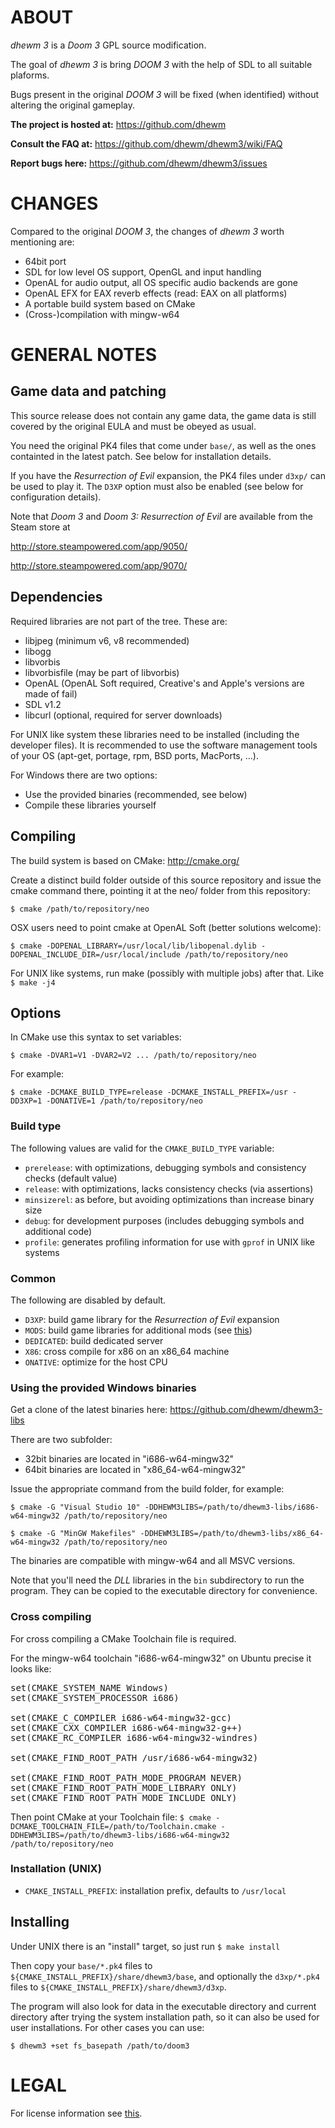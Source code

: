# ABOUT

_dhewm 3_ is a _Doom 3_ GPL source modification.

The goal of _dhewm 3_ is bring _DOOM 3_ with the help of SDL to all suitable
plaforms.

Bugs present in the original _DOOM 3_ will be fixed (when identified) without
altering the original gameplay.

**The project is hosted at:** https://github.com/dhewm

**Consult the FAQ at:** https://github.com/dhewm/dhewm3/wiki/FAQ

**Report bugs here:** https://github.com/dhewm/dhewm3/issues


# CHANGES

Compared to the original _DOOM 3_, the changes of _dhewm 3_ worth mentioning are:

- 64bit port
- SDL for low level OS support, OpenGL and input handling
- OpenAL for audio output, all OS specific audio backends are gone
- OpenAL EFX for EAX reverb effects (read: EAX on all platforms)
- A portable build system based on CMake
- (Cross-)compilation with mingw-w64


# GENERAL NOTES

## Game data and patching

This source release does not contain any game data, the game data is still
covered by the original EULA and must be obeyed as usual.

You need the original PK4 files that come under `base/`, as well as the ones
containted in the latest patch. See below for installation details.

If you have the _Resurrection of Evil_ expansion, the PK4 files under `d3xp/`
can be used to play it. The `D3XP` option must also be enabled (see below for
configuration details).

Note that _Doom 3_ and _Doom 3: Resurrection of Evil_ are available from the Steam store at

http://store.steampowered.com/app/9050/

http://store.steampowered.com/app/9070/

## Dependencies

Required libraries are not part of the tree. These are:

- libjpeg (minimum v6, v8 recommended)
- libogg
- libvorbis
- libvorbisfile (may be part of libvorbis)
- OpenAL (OpenAL Soft required, Creative's and Apple's versions are made of fail)
- SDL v1.2
- libcurl (optional, required for server downloads)

For UNIX like system these libraries need to be installed (including the
developer files). It is recommended to use the software management tools of
your OS (apt-get, portage, rpm, BSD ports, MacPorts, ...).

For Windows there are two options:

- Use the provided binaries (recommended, see below)
- Compile these libraries yourself

## Compiling

The build system is based on CMake: http://cmake.org/

Create a distinct build folder outside of this source repository and issue
the cmake command there, pointing it at the neo/ folder from this repository:

`$ cmake /path/to/repository/neo`

OSX users need to point cmake at OpenAL Soft (better solutions welcome):

`$ cmake -DOPENAL_LIBRARY=/usr/local/lib/libopenal.dylib -DOPENAL_INCLUDE_DIR=/usr/local/include /path/to/repository/neo`

For UNIX like systems, run make (possibly with multiple jobs) after that. Like
`$ make -j4`

## Options

In CMake use this syntax to set variables:

`$ cmake -DVAR1=V1 -DVAR2=V2 ... /path/to/repository/neo`

For example:

`$ cmake -DCMAKE_BUILD_TYPE=release -DCMAKE_INSTALL_PREFIX=/usr -DD3XP=1 -DONATIVE=1 /path/to/repository/neo`

### Build type

The following values are valid for the `CMAKE_BUILD_TYPE` variable:

- `prerelease`: with optimizations, debugging symbols and consistency checks (default value)
- `release`: with optimizations, lacks consistency checks (via assertions)
- `minsizerel`: as before, but avoiding optimizations than increase binary size
- `debug`: for development purposes (includes debugging symbols and additional code)
- `profile`: generates profiling information for use with `gprof` in UNIX like systems

### Common

The following are disabled by default.

- `D3XP`: build game library for the _Resurrection of Evil_ expansion
- `MODS`: build game libraries for additional mods (see [this](dhewm3/blob/master/neo/mods/README.md))
- `DEDICATED`: build dedicated server
- `X86`: cross compile for x86 on an x86\_64 machine
- `ONATIVE`: optimize for the host CPU

### Using the provided Windows binaries

Get a clone of the latest binaries here: https://github.com/dhewm/dhewm3-libs

There are two subfolder:

- 32bit binaries are located in "i686-w64-mingw32"
- 64bit binaries are located in "x86\_64-w64-mingw32"

Issue the appropriate command from the build folder, for example:

`$ cmake -G "Visual Studio 10" -DDHEWM3LIBS=/path/to/dhewm3-libs/i686-w64-mingw32 /path/to/repository/neo`

`$ cmake -G "MinGW Makefiles" -DDHEWM3LIBS=/path/to/dhewm3-libs/x86_64-w64-mingw32 /path/to/repository/neo`

The binaries are compatible with mingw-w64 and all MSVC versions.

Note that you'll need the *DLL* libraries in the `bin` subdirectory
to run the program. They can be copied to the executable directory
for convenience.

### Cross compiling

For cross compiling a CMake Toolchain file is required.

For the mingw-w64 toolchain "i686-w64-mingw32" on Ubuntu precise it looks like:

<pre>
set(CMAKE_SYSTEM_NAME Windows)
set(CMAKE_SYSTEM_PROCESSOR i686)

set(CMAKE_C_COMPILER i686-w64-mingw32-gcc)
set(CMAKE_CXX_COMPILER i686-w64-mingw32-g++)
set(CMAKE_RC_COMPILER i686-w64-mingw32-windres)

set(CMAKE_FIND_ROOT_PATH /usr/i686-w64-mingw32)

set(CMAKE_FIND_ROOT_PATH_MODE_PROGRAM NEVER)
set(CMAKE_FIND_ROOT_PATH_MODE_LIBRARY ONLY)
set(CMAKE_FIND_ROOT_PATH_MODE_INCLUDE ONLY)
</pre>

Then point CMake at your Toolchain file:
`$ cmake -DCMAKE_TOOLCHAIN_FILE=/path/to/Toolchain.cmake -DDHEWM3LIBS=/path/to/dhewm3-libs/i686-w64-mingw32 /path/to/repository/neo`

### Installation (UNIX)

- `CMAKE_INSTALL_PREFIX`: installation prefix, defaults to `/usr/local`

## Installing

Under UNIX there is an "install" target, so just run
`$ make install`

Then copy your `base/*.pk4` files to `${CMAKE_INSTALL_PREFIX}/share/dhewm3/base`,
and optionally the `d3xp/*.pk4` files to `${CMAKE_INSTALL_PREFIX}/share/dhewm3/d3xp`.

The program will also look for data in the executable directory and current
directory after trying the system installation path, so it can also be used
for user installations. For other cases you can use:

`$ dhewm3 +set fs_basepath /path/to/doom3`

# LEGAL

For license information see [this](dhewm3/blob/master/LEGAL.md).
